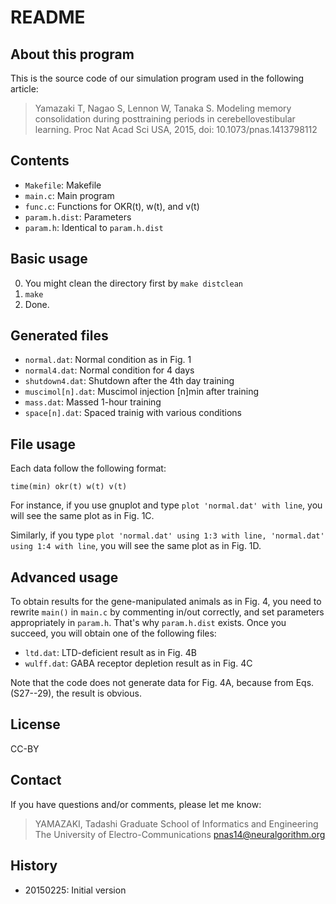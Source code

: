 README
======

About this program
------------------

This is the source code of our simulation program used in the following article:

> Yamazaki T, Nagao S, Lennon W, Tanaka S.
> Modeling memory consolidation during posttraining periods in cerebellovestibular learning.
> Proc Nat Acad Sci USA, 2015, doi: 10.1073/pnas.1413798112

Contents
--------

* `Makefile`: Makefile
* `main.c`: Main program
* `func.c`: Functions for OKR(t), w(t), and v(t)
* `param.h.dist`: Parameters
* `param.h`: Identical to `param.h.dist`

Basic usage
-----------

0. You might clean the directory first by `make distclean`
1. `make`
2. Done.

Generated files
---------------

* `normal.dat`: Normal condition as in Fig. 1
* `normal4.dat`: Normal condition for 4 days
* `shutdown4.dat`: Shutdown after the 4th day training
* `muscimol[n].dat`: Muscimol injection [n]min after training
* `mass.dat`: Massed 1-hour training
* `space[n].dat`: Spaced trainig with various conditions

File usage
----------

Each data follow the following format:

    time(min) okr(t) w(t) v(t)

For instance, if you use gnuplot and type `plot 'normal.dat' with line`, you will see the same plot as in Fig. 1C.

Similarly, if you type `plot 'normal.dat' using 1:3 with line, 'normal.dat' using 1:4 with line`, you will see the same plot as in Fig. 1D.

Advanced usage
--------------

To obtain results for the gene-manipulated animals as in Fig. 4, you need to rewrite `main()` in `main.c` by commenting in/out correctly, and set parameters appropriately in `param.h`. That's why `param.h.dist` exists. Once you succeed, you will obtain one of the following files:

* `ltd.dat`: LTD-deficient result as in Fig. 4B
* `wulff.dat`: GABA receptor depletion result as in Fig. 4C

Note that the code does not generate data for Fig. 4A, because from Eqs.(S27--29), the result is obvious.

License
-------

CC-BY

Contact
-------

If you have questions and/or comments, please let me know:

> YAMAZAKI, Tadashi
> Graduate School of Informatics and Engineering
> The University of Electro-Communications
> pnas14@neuralgorithm.org

History
-------

* 20150225: Initial version
